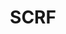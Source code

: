 ---
layout: archive
title: "SCRF"
caption: "MobiSec group presents our research in the Student Computing
Research Festival (SCRF), 2022"
categories: 
  - gallery
gallery:
  - img: "./../images/2022-02-21-SCRF/IMG_0879.jpg"
  - img: "./../images/2022-02-21-SCRF/IMG_0888.jpg"
  - img: "./../images/2022-02-21-SCRF/IMG_0887.jpg"
---